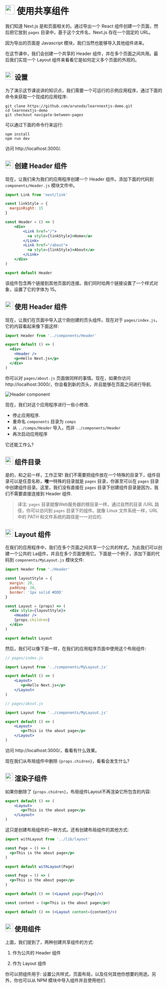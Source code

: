 # <img src="https://github.com/princejwesley/Mancy/raw/master/icons/mancy.png" width="30">&nbsp;使用共享组件

我们知道 Next.js 是和页面相关的。通过导出一个 React 组件创建一个页面，然后把它放到 `pages` 目录中，基于这个文件名，Next.js 存在一个固定的 URL。

因为导出的页面是 Javascript 模块，我们当然也能够导入其他组件进来。


在这节课中，我们会创建一个共享的 Header 组件，并在多个页面之间共用。最后我们实现一个 Layout 组件来看看它是如何定义多个页面的外观的。

## <img src="https://github.com/princejwesley/Mancy/raw/master/icons/mancy.png" width="25">&nbsp;设置

为了演示这节课说讲的知识点，我们需要一个可运行的示例应用程序，通过下面的命令来获取一个现成的应用程序:

```shell
git clone https://github.com/arunoda/learnnextjs-demo.git
cd learnnextjs-demo
git checkout navigate-between-pages
```

可以通过下面的命令行来运行:

```shell
npm install
npm run dev
```

访问 http://localhost:3000/.

## <img src="https://github.com/princejwesley/Mancy/raw/master/icons/mancy.png" width="25">&nbsp;创建 Header 组件

现在，让我们来为我们的应用程序创建一个 Header 组件。添加下面的代码到 `components/Header.js` 模块文件中。

```jsx
import Link from 'next/link'

const linkStyle = {
  marginRight: 15
}

const Header = () => (
    <div>
        <Link href="/">
          <a style={linkStyle}>Home</a>
        </Link>
        <Link href="/about">
          <a style={linkStyle}>About</a>
        </Link>
    </div>
)

export default Header
```

该组件包含两个链接到其他页面的连接。我们同时给两个链接设置了一个样式对象，设置了它的字体为 15。

## <img src="https://github.com/princejwesley/Mancy/raw/master/icons/mancy.png" width="25">&nbsp;使用 Header 组件

现在，让我们在页面中导入这个刚创建的页头组件。现在对于 `pages/index.js`，它的内容看起来像下面这样:

```jsx
import Header from '../components/Header'

export default () => (
  <div>
    <Header />
    <p>Hello Next.js</p>
  </div>
)
```

你可以对 `pages/about.js` 页面做同样的事情。现在，如果你访问 http://localhost:3000/，你会看到新的页头，并且能够在页面之间进行导航.

![Header component](https://cloud.githubusercontent.com/assets/50838/24333679/fa856f00-1279-11e7-931d-a5707e51a801.gif)

现在，我们对这个应用程序进行一些小修改.

- 停止应用程序.
- 重命名 `components` 目录为 `comps`
- 从 `../comps/Header` 导入，而非 `../components/Header`
- 再次启动应用程序

它还能工作么?

## <img src="https://github.com/princejwesley/Mancy/raw/master/icons/mancy.png" width="25">&nbsp;组件目录

是的，和之前一样，工作正常! 我们不需要把组件放在一个特殊的目录下，组件目录可以是任意名称，**唯一**特殊的目录就是 `pages` 目录，你甚至可以在 `pages` 目录中创建组件目录。这里，我们没有直接在 `pages` 目录下创建组件目录是因为，我们不需要直接连接到 Header 组件.

> 译注: `pages` 目录就像Web服务器的根目录一样，通过自然的目录 /URL 路径，你可以访问到 `pages` 目录下的组件。就像 Linux 文件系统一样，URL 中的 PATH 和文件系统的路径是一一对应的.

## <img src="https://github.com/princejwesley/Mancy/raw/master/icons/mancy.png" width="25">&nbsp;Layout 组件

在我们的应用程序中，我们在多个页面之间共享一个公共的样式。为此我们可以创建一个公共的 La组件，并且在多个页面使用它。下面是一个例子，添加下面的代码到 `components/MyLayout.js` 模块文件:

```jsx
import Header from './Header'

const layoutStyle = {
  margin: 20,
  padding: 20,
  border: '1px solid #DDD'
}

const Layout = (props) => (
  <div style={layoutStyle}>
    <Header />
    {props.children}
  </div>
)

export default Layout
```

然后，我们可以像下面一样，在我们的应用程序页面中使用这个布局组件:

```jsx
// pages/index.js

import Layout from '../components/MyLayout.js'

export default () => (
    <Layout>
       <p>Hello Next.js</p>
    </Layout>
)
```

```jsx
// pages/about.js

import Layout from '../components/MyLayout.js'

export default () => (
    <Layout>
       <p>This is the about page</p>
    </Layout>
)
```

访问 http://localhost:3000/，看看有什么效果。

现在我们从布局组件中删除 `{props.chidren}`，看看会发生什么?

## <img src="https://github.com/princejwesley/Mancy/raw/master/icons/mancy.png" width="25">&nbsp;渲染子组件

如果你删除了 `{props.chidren}`，布局组件Layout不再渲染它所包含的内容:

```jsx
export default () => (
    <Layout>
       <p>This is the about page</p>
    </Layout>
)
```

这只是创建布局组件的一种方式。还有创建布局组件的其他方式:

```jsx
import withLayout from '../lib/layout'

const Page = () => (
  <p>This is the about page</p>
)

export default withLayout(Page)
```

```jsx
const Page = () => (
  <p>This is the about page</p>
)

export default () => (<Layout page={Page}/>)
```

```jsx
const content = (<p>This is the about page</p>)

export default () => (<Layout content={content}/>)
```

## <img src="https://github.com/princejwesley/Mancy/raw/master/icons/mancy.png" width="25">&nbsp;使用组件

上面，我们提到了，两种创建共享组件的方式:

  1. 作为公共的 Header 组件

  2. 作为 Layout 组件

你可以把组件用于: 设置公共样式，页面布局，以及任何其他你想要的用途。另外，你也可以从 NPM 模块中导入组件并且使用他们.
